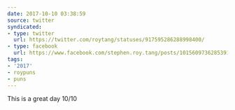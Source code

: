 ```yaml
---
date: 2017-10-10 03:38:59
source: twitter
syndicated:
- type: twitter
  url: https://twitter.com/roytang/statuses/917595286288998400/
- type: facebook
  url: https://www.facebook.com/stephen.roy.tang/posts/10156097362853912
tags:
- '2017'
- roypuns
- puns
---
```


This is a great day 10/10